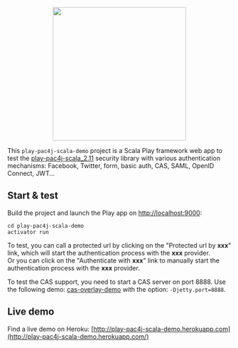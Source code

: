 <p align="center">
  <img src="https://pac4j.github.io/pac4j/img/logo-play.png" width="300" />
</p>

This `play-pac4j-scala-demo` project is a Scala Play framework web app to test the [play-pac4j-scala_2.11](https://github.com/pac4j/play-pac4j) security library with various authentication mechanisms: Facebook, Twitter, form, basic auth, CAS, SAML, OpenID Connect, JWT...

## Start & test

Build the project and launch the Play app on [http://localhost:9000](http://localhost:9000):

    cd play-pac4j-scala-demo
    activator run

To test, you can call a protected url by clicking on the "Protected url by **xxx**" link, which will start the authentication process with the **xxx** provider.  
Or you can click on the "Authenticate with **xxx**" link to manually start the authentication process with the **xxx** provider.

To test the CAS support, you need to start a CAS server on port 8888. Use the following demo: [cas-overlay-demo](https://github.com/leleuj/cas-overlay-demo) with the option: `-Djetty.port=8888`.

## Live demo

Find a live demo on Heroku: [http://play-pac4j-scala-demo.herokuapp.com](http://play-pac4j-scala-demo.herokuapp.com/)
